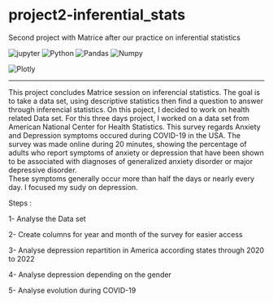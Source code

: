 # project2-inferential_stats
Second project with Matrice after our practice on inferential statistics

![jupyter](https://img.shields.io/badge/Made%20with-Jupyter-orange?style=for-the-badge&logo=Jupyter)
![Python](https://img.shields.io/badge/Python-14354C?style=for-the-badge&logo=python&logoColor=white)
![Pandas](https://img.shields.io/badge/Pandas-150458?style=for-the-badge&logo=Pandas)
![Numpy](https://img.shields.io/badge/Numpy-013243?style=for-the-badge&logo=Numpy)

![Plotly](https://img.shields.io/badge/Plotly-for%20Python-blue)

-----------------------------------------------------------------

This project concludes Matrice session on inferencial statistics.
The goal is to take a data set, using descriptive statistics then find a question to answer through inferencial statistics.
On this poject, I decided to work on health related Data set.  For this three days project, I worked on a data set from American National Center for Health Statistics.
This survey regards Anxiety and Depression symptoms occured during COVID-19 in the USA.
The survey was made online during 20 minutes, showing the percentage of adults who report symptoms of anxiety or depression that have been shown to be associated with diagnoses of generalized anxiety disorder or major depressive disorder.  
These symptoms generally occur more than half the days or nearly every day.
I focused my sudy on depression.

Steps :

1- Analyse the Data set

2- Create columns for year and month of the survey for easier access

3- Analyse depression repartition in America according states through 2020 to 2022

4- Analyse depression depending on the gender

5- Analyse evolution during COVID-19
